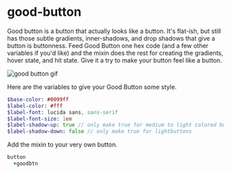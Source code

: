 # good-button
Good button is a button that actually looks like a button. It's flat-ish, but still has those subtle gradients, inner-shadows, and drop shadows that give a button is buttonness. Feed Good Button one hex code (and a few other variables if you'd like) and the mixin does the rest for creating the gradients, hover state, and hit state. Give it a try to make your button feel like a button.

![good button gif](https://s3.amazonaws.com/f.cl.ly/items/442L1F2d053c31121a3D/Screen%20Recording%202015-05-15%20at%2001.25%20PM.gif)

Here are the variables to give your Good Button some style.
```sass
$base-color: #0099ff
$label-color: #fff
$label-font: lucida sans, sans-serif
$label-font-size: 1em
$label-shadow-up: true // only make true for medium to light colored buttons
$label-shadow-down: false // only make true for lightbuttons
```

Add the mixin to your very own button.
```sass
button
  +goodbtn
```



